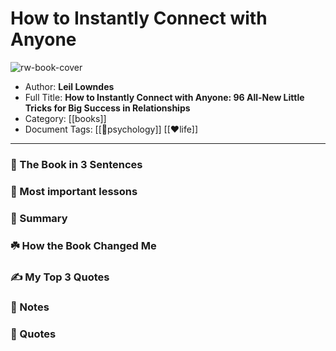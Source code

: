 
# How to Instantly Connect with Anyone

![rw-book-cover](https://i.gr-assets.com/images/S/compressed.photo.goodreads.com/books/1348415686l/6012704.jpg)

- Author: **Leil Lowndes**
- Full Title: **How to Instantly Connect with Anyone: 96 All-New Little Tricks for Big Success in Relationships**
- Category: [[books]]
- Document Tags: [[🧠psychology]] [[❤life]] 
---
### 🚀 The Book in 3 Sentences

### 🎨 Most important lessons

### 📒 Summary

### ☘️ How the Book Changed Me

### ✍️ My Top 3 Quotes

### 📝 Notes

### 📜 Quotes
